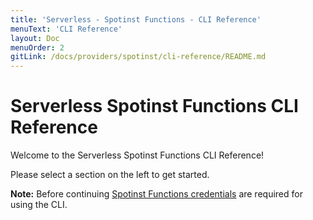 ```yaml
---
title: 'Serverless - Spotinst Functions - CLI Reference'
menuText: 'CLI Reference'
layout: Doc
menuOrder: 2
gitLink: /docs/providers/spotinst/cli-reference/README.md
---
```


# Serverless Spotinst Functions CLI Reference

Welcome to the Serverless Spotinst Functions CLI Reference!

Please select a section on the left to get started.

**Note:** Before continuing [Spotinst Functions credentials](../guide/credentials) are required for using the CLI.
